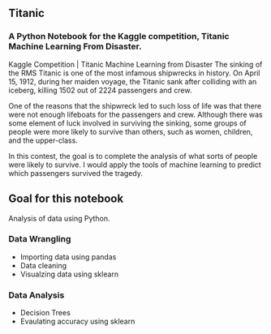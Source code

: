 ## Titanic
### A Python Notebook for the Kaggle competition, Titanic Machine Learning From Disaster.

Kaggle Competition | Titanic Machine Learning from Disaster
The sinking of the RMS Titanic is one of the most infamous shipwrecks in history. On April 15, 1912, during her maiden voyage, the Titanic sank after colliding with an iceberg, killing 1502 out of 2224 passengers and crew. 

One of the reasons that the shipwreck led to such loss of life was that there were not enough lifeboats for the passengers and crew. Although there was some element of luck involved in surviving the sinking, some groups of people were more likely to survive than others, such as women, children, and the upper-class.

In this contest, the goal is to complete the analysis of what sorts of people were likely to survive. I would apply the tools of machine learning to predict which passengers survived the tragedy.


## Goal for this notebook

Analysis of data using Python.

### Data Wrangling
  * Importing data using pandas
  * Data cleaning
  * Visualzing data using sklearn

### Data Analysis 
  * Decision Trees
  * Evaulating accuracy using sklearn
  
